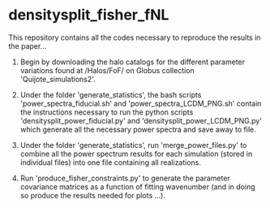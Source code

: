 # densitysplit_fisher_fNL
This repository contains all the codes necessary to reproduce the results in the paper...

1) Begin by downloading the halo catalogs for the different parameter variations found at /Halos/FoF/ on Globus collection 'Quijote_simulations2'.

2) Under the folder 'generate_statistics', the bash scripts 'power_spectra_fiducial.sh' and 'power_spectra_LCDM_PNG.sh' contain the instructions necessary to run the python scripts 'densitysplit_power_fiducial.py' and 'densitysplit_power_LCDM_PNG.py' which generate all the necessary power spectra and save away to file.

3) Under the folder 'generate_statistics', run 'merge_power_files.py' to combine all the power spectrum results for each simulation (stored in individual files) into one file containing all realizations.

4) Run 'produce_fisher_constraints.py' to generate the parameter covariance matrices as a function of fitting wavenumber (and in doing so produce the results needed for plots ...).
